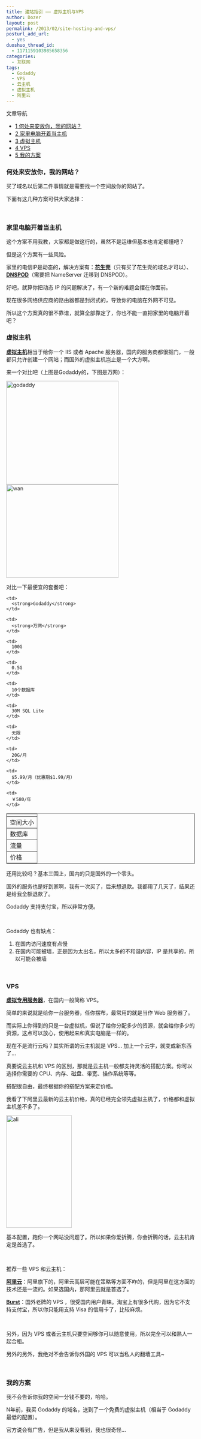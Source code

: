 ```yaml
---
title: 建站指引 —— 虚拟主机与VPS
author: Dozer
layout: post
permalink: /2013/02/site-hosting-and-vps/
posturl_add_url:
  - yes
duoshuo_thread_id:
  - 1171159103985658356
categories:
  - 互联网
tags:
  - Godaddy
  - VPS
  - 云主机
  - 虚拟主机
  - 阿里云
---
```

<div id="toc_container" class="no_bullets">
  <p class="toc_title">
    文章导航
  </p>
  
  <ul class="toc_list">
    <li>
      <a href="#i"><span class="toc_number toc_depth_1">1</span> 何处来安放你，我的网站？</a>
    </li>
    <li>
      <a href="#i-2"><span class="toc_number toc_depth_1">2</span> 家里电脑开着当主机</a>
    </li>
    <li>
      <a href="#i-3"><span class="toc_number toc_depth_1">3</span> 虚拟主机</a>
    </li>
    <li>
      <a href="#VPS"><span class="toc_number toc_depth_1">4</span> VPS</a>
    </li>
    <li>
      <a href="#i-4"><span class="toc_number toc_depth_1">5</span> 我的方案</a>
    </li>
  </ul>
</div>

### <span id="i">何处来安放你，我的网站？</span>

买了域名以后第二件事情就是需要找一个空间放你的网站了。

下面有这几种方案可供大家选择：

&nbsp;

### <span id="i-2">家里电脑开着当主机</span>

这个方案不用我教，大家都是做这行的，虽然不是运维但基本也肯定都懂吧？

但是这个方案有一些风险。

家里的电信IP是动态的，解决方案有：**<a href="http://www.iplaysoft.com/peanuthull.html" target="_blank">花生壳</a>**（只有买了花生壳的域名才可以）、<a href="https://www.dnspod.cn/support/index/fid/201" target="_blank"><strong>DNSPOD</strong></a>（需要把 NameServer 迁移到 DNSPOD）。

好吧，就算你把动态 IP 的问题解决了，有一个新的难题会摆在你面前。

现在很多网络供应商的路由器都是封闭式的，导致你的电脑在外网不可见。

所以这个方案真的很不靠谱，就算全部靠定了，你也不能一直把家里的电脑开着吧？

<!--more-->

### <span id="i-3">虚拟主机</span>

<a href="http://zh.wikipedia.org/zh/%E8%99%9A%E6%8B%9F%E4%B8%BB%E6%9C%BA" target="_blank"><strong>虚拟主机</strong></a>相当于给你一个 IIS 或者 Apache 服务器，国内的服务商都很抠门，一般都只允许创建一个网站；而国外的虚拟主机岂止是一个大方啊。

来一个对比吧（上图是Godaddy的，下图是万网）：

[<img class="alignnone size-medium wp-image-1059" alt="godaddy" src="http://www.dozer.cc/wp-content/uploads/2013/02/godaddy-300x276.png" width="300" height="276" />][1]<img class="alignnone size-medium wp-image-1058" style="color: #333333; font-style: normal;" alt="wan" src="http://www.dozer.cc/wp-content/uploads/2013/02/wan-300x249.png" width="300" height="249" />

对比一下最便宜的套餐吧：

<table border="1">
  <tr>
    <td>
    </td>
    
    <td>
      <strong>Godaddy</strong>
    </td>
    
    <td>
      <strong>万网</strong>
    </td>
  </tr>
  
  <tr>
    <td>
      空间大小
    </td>
    
    <td>
      100G
    </td>
    
    <td>
      0.5G
    </td>
  </tr>
  
  <tr>
    <td>
      数据库
    </td>
    
    <td>
      10个数据库
    </td>
    
    <td>
      30M SQL Lite
    </td>
  </tr>
  
  <tr>
    <td>
      流量
    </td>
    
    <td>
      无限
    </td>
    
    <td>
      20G/月
    </td>
  </tr>
  
  <tr>
    <td>
      价格
    </td>
    
    <td>
      $5.99/月（优惠期$1.99/月）
    </td>
    
    <td>
      ￥580/年
    </td>
  </tr>
</table>

还用比较吗？基本三围上，国内的只是国外的一个零头。

国外的服务也是好到家啊，我有一次买了，后来想退款。我都用了几天了，结果还是给我全额退款了。

Godaddy 支持支付宝，所以非常方便。

&nbsp;

Godaddy 也有缺点：

1.  在国内访问速度有点慢
2.  在国内可能被墙，正是因为太出名，所以太多的不和谐内容，IP 是共享的，所以可能会被墙

&nbsp;

### <span id="VPS">VPS</span>

<a href="http://zh.wikipedia.org/wiki/%E8%99%9A%E6%8B%9F%E4%B8%93%E7%94%A8%E6%9C%8D%E5%8A%A1%E5%99%A8" target="_blank"><strong>虚拟专用服务器</strong></a>，在国内一般简称 VPS。

简单的来说就是给你一台服务器，任你摆布，最常用的就是当作 Web 服务器了。

而实际上你得到的只是一台虚拟机，但说了给你分配多少的资源，就会给你多少的资源，这点可以放心，使用起来和真实电脑是一样的。

现在不是流行云吗？其实所谓的云主机就是 VPS… 加上一个云字，就变成新东西了…

真要说云主机和 VPS 的区别，那就是云主机一般都支持灵活的搭配方案。你可以选择你需要的 CPU、内存、磁盘、带宽、操作系统等等。

搭配很自由，最终根据你的搭配方案来定价格。

我看了下阿里云最新的云主机价格，真的已经完全领先虚拟主机了，价格都和虚拟主机差不多了。

[<img class="alignnone size-medium wp-image-1064" alt="ali" src="http://www.dozer.cc/wp-content/uploads/2013/02/ali-175x300.png" width="175" height="300" />][2]

基本配置，跑你一个网站没问题了。所以如果你爱折腾，你会折腾的话，云主机肯定是首选了。

&nbsp;

推荐一些 VPS 和云主机：

<a href="http://www.aliyun.com/" target="_blank"><strong>阿里云</strong></a>：阿里旗下的，阿里云高层可能在策略等方面不咋的，但是阿里在这方面的技术还是一流的。如果选国内，那阿里云就是首选了。

<a href="http://www.burst.net/" target="_blank"><strong>Burst</strong></a>：国外老牌的 VPS ，很受国内用户青睐。淘宝上有很多代购，因为它不支持支付宝，所以你只能用支持 Visa 的信用卡了，比较麻烦。

&nbsp;

另外，因为 VPS 或者云主机只要空间够你可以随意使用，所以完全可以和熟人一起合租。

另外的另外，我绝对不会告诉你外国的 VPS 可以当私人的翻墙工具~

&nbsp;

### <span id="i-4">我的方案</span>

我不会告诉你我的空间一分钱不要的，哈哈。

N年前，我买 Godaddy 的域名，送到了一个免费的虚拟主机（相当于 Godaddy 最低的配置）。

官方说会有广告，但是我从来没看到，我也很奇怪…

 [1]: http://www.dozer.cc/wp-content/uploads/2013/02/godaddy.png
 [2]: http://www.dozer.cc/wp-content/uploads/2013/02/ali.png